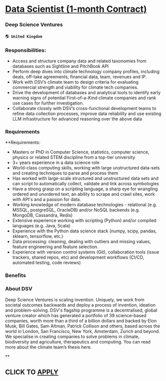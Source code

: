 # [Data Scientist (1-month Contract)](https://www.remotewlb.com/apply/data-scientist-1-month-contract)  
### Deep Science Ventures  
#### `🌎 United Kingdom`  

### Responsibilities:

  * Access and structure company data and related taxonomies from databases such as Sightline and PitchBook API
  * Perform deep dives into climate technology company profiles, including deals, off-take agreements, financial data, team, revenues and IP.
  * Work with DSV’s climate team to design criteria for evaluating commercial strength and viability for climate tech companies.
  * Drive the development of databases and analytical tools to identify early warning signs of potential First-of-a-Kind climate companies and rank use cases for further investigation.
  * Collaborate closely with DSV’s cross-functional development teams to refine data collection processes, improve data reliability and use existing LLM infrastructure for advanced reasoning over the above data

### Requirements

 **Requirements:

  * Masters or PhD in Computer Science, statistics, computer science, physics or related STEM discipline from a top-tier university
  * 3+ years experience in a data science role
  * World-class computing skills, working with large unstructured data-sets and creating techniques to parse and process them
  * Has worked with large-scale structured and unstructured data sets and can script to automatically collect, validate and link across symbologies
  * Have a strong grasp on a scripting language, a sharp eye for wrangling ordered and unordered text, an ability to scrape and crawl sites, work with API's and a passion for data.
  * Working knowledge of modern database technologies - relational (e.g. MSSQL, postgreSQL, OracleDB) and/or NoSQL backends (e.g. MongoDB, Cassandra, Redis)
  * Extensive experience working with scripting (Python) and/or compiled languages (e.g. Java, Scala)
  * Experience with the Python data science stack (numpy, scipy, pandas, sklearn, tensorflow, etc.)
  * Data processing: cleaning, dealing with outliers and missing values, feature engineering and feature selection.
  * Experience with version control systems (Git), collaboration tools (issue trackers, shared repos, etc) and development workflows (CI/CD, automated testing, code reviews)

### Benefits

### **About DSV**

Deep Science Ventures is scaling invention. Uniquely, we work from societal outcomes backwards and deploy a process of invention, ideation and problem-solving. DSV's flagship programme is a decentralised, global venture creator which has generated a portfolio of 39 science-based companies, worth more than a third of a billion dollars and backed by Elon Musk, Bill Gates, Sam Altman, Patrick Collison and others, based across the world in London, San Francisco, New York, Amsterdam, Zurich and beyond. We specialise in creating companies to solve problems in climate, biodiversity and agriculture, therapeutics and computing. You can read more about the climate team’s thesis here.

**

  
## CLICK TO [APPLY](https://www.remotewlb.com/apply/data-scientist-1-month-contract)


